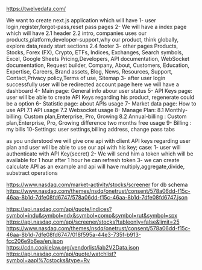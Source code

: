 https://twelvedata.com/

We want to create next.js application which will have 
1- user login,register,forgot-pass,reset pass pages
2- We will have a index page which will have 
    2.1 header
    2.2 intro, companies uses our products,platform,developer-support,why our product, think globally, explore data,ready start sections
    2.4 footer
3- other pages
Products,  Stocks, Forex (FX), Crypto, ETFs, Indices, Exchanges, Search symbols, Excel, Google Sheets
Pricing,Developers,
API documentation,
WebSocket documentation,
Request builder,
Company,
About,
Customers,
Education,
Expertise,
Careers,
Brand assets,
Blog,
News,
Resources,
Support,
Contact,Privacy policy,Terms of use, Sitemap 
3- after user login successfully user will be redirected account page
here we will have a dashboard
4-  Main page: General info abour user status
5-  API Keys page: user will be able to create API Keys regarding his product, regenerate could be a option 
6- Statistic page: about APIs usage
7- Market data page: How to use API
    7.1 API usage
    7.2 Websocket usage
8- Manage Plan: 
    8.1 Monthly-billing: Custom plan,Enterprise, Pro, Growing
    8.2 Annual-billing : Custom plan,Enterprise, Pro, Growing difference two months free usage
9- Billing : my bills
10-Settings: user settings,billing address, change pass tabs

as you understood we will give one api with client API keys regarding user plan
and user will be able to use our api with his key; 
case: 
1- user will authenticate with API Key(secret)
2- We will send him a token which will be available for 1 hour after 1 hour he can refresh token
3- we can create calculate API as an example and api will have multiply,aggregate,divide, substract operations

https://www.nasdaq.com/market-activity/stocks/screener  for db schema
https://www.nasdaq.com/themes/nsdq/onetrust/consent/578a06dd-f15c-46aa-8b1d-7dfe08fd6747/578a06dd-f15c-46aa-8b1d-7dfe08fd6747.json

https://api.nasdaq.com/api/quote/indices?symbol=indu&symbol=ndx&symbol=comp&symbol=rut&symbol=spx
https://api.nasdaq.com/api/screener/stocks?tableonly=false&limit=25
https://www.nasdaq.com/themes/nsdq/onetrust/consent/578a06dd-f15c-46aa-8b1d-7dfe08fd6747/018f595a-44e3-735f-b913-fcc206e9b6ea/en.json
https://cdn.cookielaw.org/vendorlist/iab2V2Data.json
https://api.nasdaq.com/api/quote/watchlist?symbol=aapl%7cstocks&type=Rv